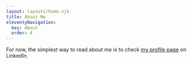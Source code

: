 ```yaml
---
layout: layouts/home.njk
title: About Me
eleventyNavigation:
  key: About
  order: 4
---
```


For now, the simplest way to read about me is to check [my profile page](https://www.linkedin.com/in/liam-nugent-greenhill/) on LinkedIn.
